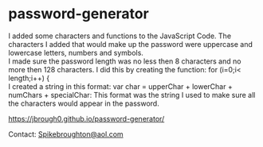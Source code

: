 # password-generator
I added some characters and functions to the JavaScript Code.  The characters I added that would make up the password were uppercase and lowercase letters, numbers and symbols.  
I made sure the password length was no less then 8 characters and no more then 128 characters. I did this by creating the function: for (i=0;i< length;i++) {  
I created a string in this format:
    var char = upperChar + lowerChar + numChars + specialChar:  This format was the string I used to make sure all the characters would appear in the password.  
    
https://jbrough0.github.io/password-generator/

Contact: Spikebroughton@aol.com




